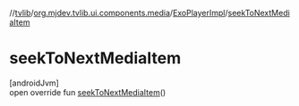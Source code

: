 //[tvlib](../../../index.md)/[org.mjdev.tvlib.ui.components.media](../index.md)/[ExoPlayerImpl](index.md)/[seekToNextMediaItem](seek-to-next-media-item.md)

# seekToNextMediaItem

[androidJvm]\
open override fun [seekToNextMediaItem](seek-to-next-media-item.md)()
